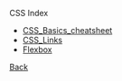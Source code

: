 CSS Index

* [CSS_Basics_cheatsheet](CSS_Basics_cheatsheet.md)
* [CSS_Links](CSS_Links.md)
* [Flexbox](Flexbox.md)

[Back](./../index.md)